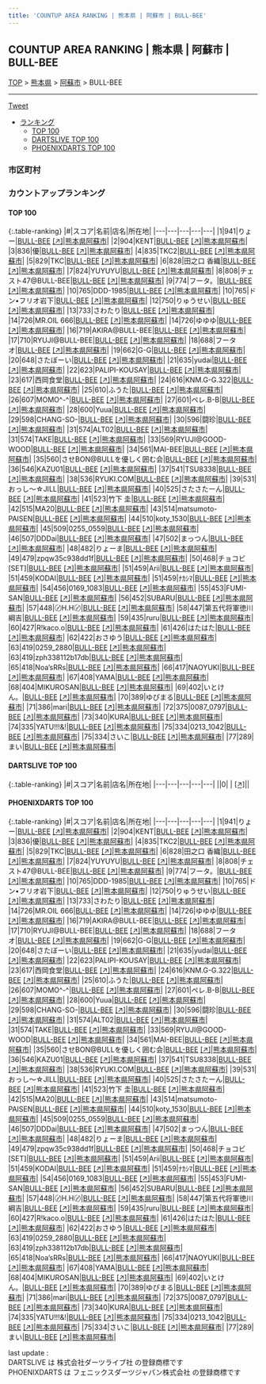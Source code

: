 ```yaml
---
title: 'COUNTUP AREA RANKING | 熊本県 | 阿蘇市 | BULL-BEE'
---
```

## COUNTUP AREA RANKING | 熊本県 | 阿蘇市 | BULL-BEE

[TOP](/darts/rank/) > [熊本県](/darts/rank/熊本県/) > [阿蘇市](/darts/rank/熊本県/阿蘇市/) > BULL-BEE

___

<a href="https://twitter.com/share?ref_src=twsrc%5Etfw" data-text="COUNTUP AREA RANKING | 熊本県阿蘇市BULL-BEE" class="twitter-share-button" data-hashtags="DARTSLIVE,PHOENIXDARTS,darts,ダーツ" data-show-count="false">Tweet</a>

* [ランキング](#カウントアップランキング)
    * [TOP 100](#top-100)
    * [DARTSLIVE TOP 100](#dartslive-top-100)
    * [PHOENIXDARTS TOP 100](#phoenixdarts-top-100)

### 市区町村

<ul>

</ul>

### カウントアップランキング

#### TOP 100



{:.table-ranking}
|#|スコア|名前|店名|所在地|
|---|---|---|---|---|
|1|941|<span class="rank-name-pd">りょー</span>|<a href="/darts/rank/shops/86993.html">BULL-BEE</a> <a href="https://vs.phoenixdarts.com/jp/shop/shopDetailInfo/s_86993?s_seq=86993">[↗]</a>|<a href="/darts/rank/熊本県/阿蘇市">熊本県阿蘇市</a>|
|2|904|<span class="rank-name-pd">ΚΕΝΤ</span>|<a href="/darts/rank/shops/86993.html">BULL-BEE</a> <a href="https://vs.phoenixdarts.com/jp/shop/shopDetailInfo/s_86993?s_seq=86993">[↗]</a>|<a href="/darts/rank/熊本県/阿蘇市">熊本県阿蘇市</a>|
|3|836|<span class="rank-name-pd">優</span>|<a href="/darts/rank/shops/86993.html">BULL-BEE</a> <a href="https://vs.phoenixdarts.com/jp/shop/shopDetailInfo/s_86993?s_seq=86993">[↗]</a>|<a href="/darts/rank/熊本県/阿蘇市">熊本県阿蘇市</a>|
|4|835|<span class="rank-name-pd">TKC2</span>|<a href="/darts/rank/shops/86993.html">BULL-BEE</a> <a href="https://vs.phoenixdarts.com/jp/shop/shopDetailInfo/s_86993?s_seq=86993">[↗]</a>|<a href="/darts/rank/熊本県/阿蘇市">熊本県阿蘇市</a>|
|5|829|<span class="rank-name-pd">TKC</span>|<a href="/darts/rank/shops/86993.html">BULL-BEE</a> <a href="https://vs.phoenixdarts.com/jp/shop/shopDetailInfo/s_86993?s_seq=86993">[↗]</a>|<a href="/darts/rank/熊本県/阿蘇市">熊本県阿蘇市</a>|
|6|828|<span class="rank-name-pd"><span class="pro-icon-pd"></span>田之口 香織</span>|<a href="/darts/rank/shops/86993.html">BULL-BEE</a> <a href="https://vs.phoenixdarts.com/jp/shop/shopDetailInfo/s_86993?s_seq=86993">[↗]</a>|<a href="/darts/rank/熊本県/阿蘇市">熊本県阿蘇市</a>|
|7|824|<span class="rank-name-pd">YUYUYU</span>|<a href="/darts/rank/shops/86993.html">BULL-BEE</a> <a href="https://vs.phoenixdarts.com/jp/shop/shopDetailInfo/s_86993?s_seq=86993">[↗]</a>|<a href="/darts/rank/熊本県/阿蘇市">熊本県阿蘇市</a>|
|8|808|<span class="rank-name-pd">チェスト47@BULL-BEE</span>|<a href="/darts/rank/shops/86993.html">BULL-BEE</a> <a href="https://vs.phoenixdarts.com/jp/shop/shopDetailInfo/s_86993?s_seq=86993">[↗]</a>|<a href="/darts/rank/熊本県/阿蘇市">熊本県阿蘇市</a>|
|9|774|<span class="rank-name-pd">フータ。</span>|<a href="/darts/rank/shops/86993.html">BULL-BEE</a> <a href="https://vs.phoenixdarts.com/jp/shop/shopDetailInfo/s_86993?s_seq=86993">[↗]</a>|<a href="/darts/rank/熊本県/阿蘇市">熊本県阿蘇市</a>|
|10|765|<span class="rank-name-pd">DDD-1985</span>|<a href="/darts/rank/shops/86993.html">BULL-BEE</a> <a href="https://vs.phoenixdarts.com/jp/shop/shopDetailInfo/s_86993?s_seq=86993">[↗]</a>|<a href="/darts/rank/熊本県/阿蘇市">熊本県阿蘇市</a>|
|10|765|<span class="rank-name-pd">ドン•フリオ岩下</span>|<a href="/darts/rank/shops/86993.html">BULL-BEE</a> <a href="https://vs.phoenixdarts.com/jp/shop/shopDetailInfo/s_86993?s_seq=86993">[↗]</a>|<a href="/darts/rank/熊本県/阿蘇市">熊本県阿蘇市</a>|
|12|750|<span class="rank-name-pd">りゅうせい</span>|<a href="/darts/rank/shops/86993.html">BULL-BEE</a> <a href="https://vs.phoenixdarts.com/jp/shop/shopDetailInfo/s_86993?s_seq=86993">[↗]</a>|<a href="/darts/rank/熊本県/阿蘇市">熊本県阿蘇市</a>|
|13|733|<span class="rank-name-pd">さわたり</span>|<a href="/darts/rank/shops/86993.html">BULL-BEE</a> <a href="https://vs.phoenixdarts.com/jp/shop/shopDetailInfo/s_86993?s_seq=86993">[↗]</a>|<a href="/darts/rank/熊本県/阿蘇市">熊本県阿蘇市</a>|
|14|726|<span class="rank-name-pd">MR.OIL 666</span>|<a href="/darts/rank/shops/86993.html">BULL-BEE</a> <a href="https://vs.phoenixdarts.com/jp/shop/shopDetailInfo/s_86993?s_seq=86993">[↗]</a>|<a href="/darts/rank/熊本県/阿蘇市">熊本県阿蘇市</a>|
|14|726|<span class="rank-name-pd">ゆゆゆ</span>|<a href="/darts/rank/shops/86993.html">BULL-BEE</a> <a href="https://vs.phoenixdarts.com/jp/shop/shopDetailInfo/s_86993?s_seq=86993">[↗]</a>|<a href="/darts/rank/熊本県/阿蘇市">熊本県阿蘇市</a>|
|16|719|<span class="rank-name-pd">AKIRA@BULL-BEE</span>|<a href="/darts/rank/shops/86993.html">BULL-BEE</a> <a href="https://vs.phoenixdarts.com/jp/shop/shopDetailInfo/s_86993?s_seq=86993">[↗]</a>|<a href="/darts/rank/熊本県/阿蘇市">熊本県阿蘇市</a>|
|17|710|<span class="rank-name-pd">RYUJI@BULL-BEE</span>|<a href="/darts/rank/shops/86993.html">BULL-BEE</a> <a href="https://vs.phoenixdarts.com/jp/shop/shopDetailInfo/s_86993?s_seq=86993">[↗]</a>|<a href="/darts/rank/熊本県/阿蘇市">熊本県阿蘇市</a>|
|18|688|<span class="rank-name-pd">フータオ</span>|<a href="/darts/rank/shops/86993.html">BULL-BEE</a> <a href="https://vs.phoenixdarts.com/jp/shop/shopDetailInfo/s_86993?s_seq=86993">[↗]</a>|<a href="/darts/rank/熊本県/阿蘇市">熊本県阿蘇市</a>|
|19|662|<span class="rank-name-pd">G-G</span>|<a href="/darts/rank/shops/86993.html">BULL-BEE</a> <a href="https://vs.phoenixdarts.com/jp/shop/shopDetailInfo/s_86993?s_seq=86993">[↗]</a>|<a href="/darts/rank/熊本県/阿蘇市">熊本県阿蘇市</a>|
|20|648|<span class="rank-name-pd">さたぼーい</span>|<a href="/darts/rank/shops/86993.html">BULL-BEE</a> <a href="https://vs.phoenixdarts.com/jp/shop/shopDetailInfo/s_86993?s_seq=86993">[↗]</a>|<a href="/darts/rank/熊本県/阿蘇市">熊本県阿蘇市</a>|
|21|635|<span class="rank-name-pd">yudai</span>|<a href="/darts/rank/shops/86993.html">BULL-BEE</a> <a href="https://vs.phoenixdarts.com/jp/shop/shopDetailInfo/s_86993?s_seq=86993">[↗]</a>|<a href="/darts/rank/熊本県/阿蘇市">熊本県阿蘇市</a>|
|22|623|<span class="rank-name-pd">PALIPI-KOUSAY</span>|<a href="/darts/rank/shops/86993.html">BULL-BEE</a> <a href="https://vs.phoenixdarts.com/jp/shop/shopDetailInfo/s_86993?s_seq=86993">[↗]</a>|<a href="/darts/rank/熊本県/阿蘇市">熊本県阿蘇市</a>|
|23|617|<span class="rank-name-pd">西岡食堂</span>|<a href="/darts/rank/shops/86993.html">BULL-BEE</a> <a href="https://vs.phoenixdarts.com/jp/shop/shopDetailInfo/s_86993?s_seq=86993">[↗]</a>|<a href="/darts/rank/熊本県/阿蘇市">熊本県阿蘇市</a>|
|24|616|<span class="rank-name-pd">KNM.G-G.322</span>|<a href="/darts/rank/shops/86993.html">BULL-BEE</a> <a href="https://vs.phoenixdarts.com/jp/shop/shopDetailInfo/s_86993?s_seq=86993">[↗]</a>|<a href="/darts/rank/熊本県/阿蘇市">熊本県阿蘇市</a>|
|25|610|<span class="rank-name-pd">ふうた</span>|<a href="/darts/rank/shops/86993.html">BULL-BEE</a> <a href="https://vs.phoenixdarts.com/jp/shop/shopDetailInfo/s_86993?s_seq=86993">[↗]</a>|<a href="/darts/rank/熊本県/阿蘇市">熊本県阿蘇市</a>|
|26|607|<span class="rank-name-pd">MOMO^-^</span>|<a href="/darts/rank/shops/86993.html">BULL-BEE</a> <a href="https://vs.phoenixdarts.com/jp/shop/shopDetailInfo/s_86993?s_seq=86993">[↗]</a>|<a href="/darts/rank/熊本県/阿蘇市">熊本県阿蘇市</a>|
|27|601|<span class="rank-name-pd">ペレ.B-B</span>|<a href="/darts/rank/shops/86993.html">BULL-BEE</a> <a href="https://vs.phoenixdarts.com/jp/shop/shopDetailInfo/s_86993?s_seq=86993">[↗]</a>|<a href="/darts/rank/熊本県/阿蘇市">熊本県阿蘇市</a>|
|28|600|<span class="rank-name-pd">Yuua</span>|<a href="/darts/rank/shops/86993.html">BULL-BEE</a> <a href="https://vs.phoenixdarts.com/jp/shop/shopDetailInfo/s_86993?s_seq=86993">[↗]</a>|<a href="/darts/rank/熊本県/阿蘇市">熊本県阿蘇市</a>|
|29|598|<span class="rank-name-pd">CHANG-SO-</span>|<a href="/darts/rank/shops/86993.html">BULL-BEE</a> <a href="https://vs.phoenixdarts.com/jp/shop/shopDetailInfo/s_86993?s_seq=86993">[↗]</a>|<a href="/darts/rank/熊本県/阿蘇市">熊本県阿蘇市</a>|
|30|596|<span class="rank-name-pd">闘珍</span>|<a href="/darts/rank/shops/86993.html">BULL-BEE</a> <a href="https://vs.phoenixdarts.com/jp/shop/shopDetailInfo/s_86993?s_seq=86993">[↗]</a>|<a href="/darts/rank/熊本県/阿蘇市">熊本県阿蘇市</a>|
|31|574|<span class="rank-name-pd">ALT02</span>|<a href="/darts/rank/shops/86993.html">BULL-BEE</a> <a href="https://vs.phoenixdarts.com/jp/shop/shopDetailInfo/s_86993?s_seq=86993">[↗]</a>|<a href="/darts/rank/熊本県/阿蘇市">熊本県阿蘇市</a>|
|31|574|<span class="rank-name-pd">TAKE</span>|<a href="/darts/rank/shops/86993.html">BULL-BEE</a> <a href="https://vs.phoenixdarts.com/jp/shop/shopDetailInfo/s_86993?s_seq=86993">[↗]</a>|<a href="/darts/rank/熊本県/阿蘇市">熊本県阿蘇市</a>|
|33|569|<span class="rank-name-pd">RYUJI@GOOD-WOOD</span>|<a href="/darts/rank/shops/86993.html">BULL-BEE</a> <a href="https://vs.phoenixdarts.com/jp/shop/shopDetailInfo/s_86993?s_seq=86993">[↗]</a>|<a href="/darts/rank/熊本県/阿蘇市">熊本県阿蘇市</a>|
|34|561|<span class="rank-name-pd">MAI-BEE</span>|<a href="/darts/rank/shops/86993.html">BULL-BEE</a> <a href="https://vs.phoenixdarts.com/jp/shop/shopDetailInfo/s_86993?s_seq=86993">[↗]</a>|<a href="/darts/rank/熊本県/阿蘇市">熊本県阿蘇市</a>|
|35|560|<span class="rank-name-pd">させBON@BULLを優しく囲む会</span>|<a href="/darts/rank/shops/86993.html">BULL-BEE</a> <a href="https://vs.phoenixdarts.com/jp/shop/shopDetailInfo/s_86993?s_seq=86993">[↗]</a>|<a href="/darts/rank/熊本県/阿蘇市">熊本県阿蘇市</a>|
|36|546|<span class="rank-name-pd">KAZU01</span>|<a href="/darts/rank/shops/86993.html">BULL-BEE</a> <a href="https://vs.phoenixdarts.com/jp/shop/shopDetailInfo/s_86993?s_seq=86993">[↗]</a>|<a href="/darts/rank/熊本県/阿蘇市">熊本県阿蘇市</a>|
|37|541|<span class="rank-name-pd">TSU8338</span>|<a href="/darts/rank/shops/86993.html">BULL-BEE</a> <a href="https://vs.phoenixdarts.com/jp/shop/shopDetailInfo/s_86993?s_seq=86993">[↗]</a>|<a href="/darts/rank/熊本県/阿蘇市">熊本県阿蘇市</a>|
|38|536|<span class="rank-name-pd">RYUKI.COM</span>|<a href="/darts/rank/shops/86993.html">BULL-BEE</a> <a href="https://vs.phoenixdarts.com/jp/shop/shopDetailInfo/s_86993?s_seq=86993">[↗]</a>|<a href="/darts/rank/熊本県/阿蘇市">熊本県阿蘇市</a>|
|39|531|<span class="rank-name-pd">おっし～☆JILL</span>|<a href="/darts/rank/shops/86993.html">BULL-BEE</a> <a href="https://vs.phoenixdarts.com/jp/shop/shopDetailInfo/s_86993?s_seq=86993">[↗]</a>|<a href="/darts/rank/熊本県/阿蘇市">熊本県阿蘇市</a>|
|40|525|<span class="rank-name-pd">さたさたーん</span>|<a href="/darts/rank/shops/86993.html">BULL-BEE</a> <a href="https://vs.phoenixdarts.com/jp/shop/shopDetailInfo/s_86993?s_seq=86993">[↗]</a>|<a href="/darts/rank/熊本県/阿蘇市">熊本県阿蘇市</a>|
|41|523|<span class="rank-name-pd"><span class="pro-icon-pd"></span>竹下 圭</span>|<a href="/darts/rank/shops/86993.html">BULL-BEE</a> <a href="https://vs.phoenixdarts.com/jp/shop/shopDetailInfo/s_86993?s_seq=86993">[↗]</a>|<a href="/darts/rank/熊本県/阿蘇市">熊本県阿蘇市</a>|
|42|515|<span class="rank-name-pd">MA20</span>|<a href="/darts/rank/shops/86993.html">BULL-BEE</a> <a href="https://vs.phoenixdarts.com/jp/shop/shopDetailInfo/s_86993?s_seq=86993">[↗]</a>|<a href="/darts/rank/熊本県/阿蘇市">熊本県阿蘇市</a>|
|43|514|<span class="rank-name-pd">matsumoto-PAISEN</span>|<a href="/darts/rank/shops/86993.html">BULL-BEE</a> <a href="https://vs.phoenixdarts.com/jp/shop/shopDetailInfo/s_86993?s_seq=86993">[↗]</a>|<a href="/darts/rank/熊本県/阿蘇市">熊本県阿蘇市</a>|
|44|510|<span class="rank-name-pd">koty_1530</span>|<a href="/darts/rank/shops/86993.html">BULL-BEE</a> <a href="https://vs.phoenixdarts.com/jp/shop/shopDetailInfo/s_86993?s_seq=86993">[↗]</a>|<a href="/darts/rank/熊本県/阿蘇市">熊本県阿蘇市</a>|
|45|509|<span class="rank-name-pd">0255_0559</span>|<a href="/darts/rank/shops/86993.html">BULL-BEE</a> <a href="https://vs.phoenixdarts.com/jp/shop/shopDetailInfo/s_86993?s_seq=86993">[↗]</a>|<a href="/darts/rank/熊本県/阿蘇市">熊本県阿蘇市</a>|
|46|507|<span class="rank-name-pd">DDDai</span>|<a href="/darts/rank/shops/86993.html">BULL-BEE</a> <a href="https://vs.phoenixdarts.com/jp/shop/shopDetailInfo/s_86993?s_seq=86993">[↗]</a>|<a href="/darts/rank/熊本県/阿蘇市">熊本県阿蘇市</a>|
|47|502|<span class="rank-name-pd">まっつん</span>|<a href="/darts/rank/shops/86993.html">BULL-BEE</a> <a href="https://vs.phoenixdarts.com/jp/shop/shopDetailInfo/s_86993?s_seq=86993">[↗]</a>|<a href="/darts/rank/熊本県/阿蘇市">熊本県阿蘇市</a>|
|48|482|<span class="rank-name-pd">りょーま</span>|<a href="/darts/rank/shops/86993.html">BULL-BEE</a> <a href="https://vs.phoenixdarts.com/jp/shop/shopDetailInfo/s_86993?s_seq=86993">[↗]</a>|<a href="/darts/rank/熊本県/阿蘇市">熊本県阿蘇市</a>|
|49|479|<span class="rank-name-pd">zpqw35c938dd1f</span>|<a href="/darts/rank/shops/86993.html">BULL-BEE</a> <a href="https://vs.phoenixdarts.com/jp/shop/shopDetailInfo/s_86993?s_seq=86993">[↗]</a>|<a href="/darts/rank/熊本県/阿蘇市">熊本県阿蘇市</a>|
|50|468|<span class="rank-name-pd">チョコビ [SET]</span>|<a href="/darts/rank/shops/86993.html">BULL-BEE</a> <a href="https://vs.phoenixdarts.com/jp/shop/shopDetailInfo/s_86993?s_seq=86993">[↗]</a>|<a href="/darts/rank/熊本県/阿蘇市">熊本県阿蘇市</a>|
|51|459|<span class="rank-name-pd">Arii</span>|<a href="/darts/rank/shops/86993.html">BULL-BEE</a> <a href="https://vs.phoenixdarts.com/jp/shop/shopDetailInfo/s_86993?s_seq=86993">[↗]</a>|<a href="/darts/rank/熊本県/阿蘇市">熊本県阿蘇市</a>|
|51|459|<span class="rank-name-pd">KODAI</span>|<a href="/darts/rank/shops/86993.html">BULL-BEE</a> <a href="https://vs.phoenixdarts.com/jp/shop/shopDetailInfo/s_86993?s_seq=86993">[↗]</a>|<a href="/darts/rank/熊本県/阿蘇市">熊本県阿蘇市</a>|
|51|459|<span class="rank-name-pd">ﾅｶｼﾏ</span>|<a href="/darts/rank/shops/86993.html">BULL-BEE</a> <a href="https://vs.phoenixdarts.com/jp/shop/shopDetailInfo/s_86993?s_seq=86993">[↗]</a>|<a href="/darts/rank/熊本県/阿蘇市">熊本県阿蘇市</a>|
|54|456|<span class="rank-name-pd">0169_1083</span>|<a href="/darts/rank/shops/86993.html">BULL-BEE</a> <a href="https://vs.phoenixdarts.com/jp/shop/shopDetailInfo/s_86993?s_seq=86993">[↗]</a>|<a href="/darts/rank/熊本県/阿蘇市">熊本県阿蘇市</a>|
|55|453|<span class="rank-name-pd">FUMI-SAN</span>|<a href="/darts/rank/shops/86993.html">BULL-BEE</a> <a href="https://vs.phoenixdarts.com/jp/shop/shopDetailInfo/s_86993?s_seq=86993">[↗]</a>|<a href="/darts/rank/熊本県/阿蘇市">熊本県阿蘇市</a>|
|56|452|<span class="rank-name-pd">SUBARU</span>|<a href="/darts/rank/shops/86993.html">BULL-BEE</a> <a href="https://vs.phoenixdarts.com/jp/shop/shopDetailInfo/s_86993?s_seq=86993">[↗]</a>|<a href="/darts/rank/熊本県/阿蘇市">熊本県阿蘇市</a>|
|57|448|<span class="rank-name-pd">〄H.H〄</span>|<a href="/darts/rank/shops/86993.html">BULL-BEE</a> <a href="https://vs.phoenixdarts.com/jp/shop/shopDetailInfo/s_86993?s_seq=86993">[↗]</a>|<a href="/darts/rank/熊本県/阿蘇市">熊本県阿蘇市</a>|
|58|447|<span class="rank-name-pd">第五代将軍徳川綱吉</span>|<a href="/darts/rank/shops/86993.html">BULL-BEE</a> <a href="https://vs.phoenixdarts.com/jp/shop/shopDetailInfo/s_86993?s_seq=86993">[↗]</a>|<a href="/darts/rank/熊本県/阿蘇市">熊本県阿蘇市</a>|
|59|435|<span class="rank-name-pd">ruru</span>|<a href="/darts/rank/shops/86993.html">BULL-BEE</a> <a href="https://vs.phoenixdarts.com/jp/shop/shopDetailInfo/s_86993?s_seq=86993">[↗]</a>|<a href="/darts/rank/熊本県/阿蘇市">熊本県阿蘇市</a>|
|60|427|<span class="rank-name-pd">R!kaco.o</span>|<a href="/darts/rank/shops/86993.html">BULL-BEE</a> <a href="https://vs.phoenixdarts.com/jp/shop/shopDetailInfo/s_86993?s_seq=86993">[↗]</a>|<a href="/darts/rank/熊本県/阿蘇市">熊本県阿蘇市</a>|
|61|426|<span class="rank-name-pd">はたはた</span>|<a href="/darts/rank/shops/86993.html">BULL-BEE</a> <a href="https://vs.phoenixdarts.com/jp/shop/shopDetailInfo/s_86993?s_seq=86993">[↗]</a>|<a href="/darts/rank/熊本県/阿蘇市">熊本県阿蘇市</a>|
|62|422|<span class="rank-name-pd">おさゆう</span>|<a href="/darts/rank/shops/86993.html">BULL-BEE</a> <a href="https://vs.phoenixdarts.com/jp/shop/shopDetailInfo/s_86993?s_seq=86993">[↗]</a>|<a href="/darts/rank/熊本県/阿蘇市">熊本県阿蘇市</a>|
|63|419|<span class="rank-name-pd">0259_2880</span>|<a href="/darts/rank/shops/86993.html">BULL-BEE</a> <a href="https://vs.phoenixdarts.com/jp/shop/shopDetailInfo/s_86993?s_seq=86993">[↗]</a>|<a href="/darts/rank/熊本県/阿蘇市">熊本県阿蘇市</a>|
|63|419|<span class="rank-name-pd">zph338112b17db</span>|<a href="/darts/rank/shops/86993.html">BULL-BEE</a> <a href="https://vs.phoenixdarts.com/jp/shop/shopDetailInfo/s_86993?s_seq=86993">[↗]</a>|<a href="/darts/rank/熊本県/阿蘇市">熊本県阿蘇市</a>|
|65|418|<span class="rank-name-pd">Noa’sRRs</span>|<a href="/darts/rank/shops/86993.html">BULL-BEE</a> <a href="https://vs.phoenixdarts.com/jp/shop/shopDetailInfo/s_86993?s_seq=86993">[↗]</a>|<a href="/darts/rank/熊本県/阿蘇市">熊本県阿蘇市</a>|
|66|417|<span class="rank-name-pd">NAOYUKI</span>|<a href="/darts/rank/shops/86993.html">BULL-BEE</a> <a href="https://vs.phoenixdarts.com/jp/shop/shopDetailInfo/s_86993?s_seq=86993">[↗]</a>|<a href="/darts/rank/熊本県/阿蘇市">熊本県阿蘇市</a>|
|67|408|<span class="rank-name-pd">YAMA</span>|<a href="/darts/rank/shops/86993.html">BULL-BEE</a> <a href="https://vs.phoenixdarts.com/jp/shop/shopDetailInfo/s_86993?s_seq=86993">[↗]</a>|<a href="/darts/rank/熊本県/阿蘇市">熊本県阿蘇市</a>|
|68|404|<span class="rank-name-pd">MIKUROSAN</span>|<a href="/darts/rank/shops/86993.html">BULL-BEE</a> <a href="https://vs.phoenixdarts.com/jp/shop/shopDetailInfo/s_86993?s_seq=86993">[↗]</a>|<a href="/darts/rank/熊本県/阿蘇市">熊本県阿蘇市</a>|
|69|402|<span class="rank-name-pd">いとけん。</span>|<a href="/darts/rank/shops/86993.html">BULL-BEE</a> <a href="https://vs.phoenixdarts.com/jp/shop/shopDetailInfo/s_86993?s_seq=86993">[↗]</a>|<a href="/darts/rank/熊本県/阿蘇市">熊本県阿蘇市</a>|
|70|389|<span class="rank-name-pd">ゆぴまる</span>|<a href="/darts/rank/shops/86993.html">BULL-BEE</a> <a href="https://vs.phoenixdarts.com/jp/shop/shopDetailInfo/s_86993?s_seq=86993">[↗]</a>|<a href="/darts/rank/熊本県/阿蘇市">熊本県阿蘇市</a>|
|71|386|<span class="rank-name-pd">mari</span>|<a href="/darts/rank/shops/86993.html">BULL-BEE</a> <a href="https://vs.phoenixdarts.com/jp/shop/shopDetailInfo/s_86993?s_seq=86993">[↗]</a>|<a href="/darts/rank/熊本県/阿蘇市">熊本県阿蘇市</a>|
|72|375|<span class="rank-name-pd">0087_0797</span>|<a href="/darts/rank/shops/86993.html">BULL-BEE</a> <a href="https://vs.phoenixdarts.com/jp/shop/shopDetailInfo/s_86993?s_seq=86993">[↗]</a>|<a href="/darts/rank/熊本県/阿蘇市">熊本県阿蘇市</a>|
|73|340|<span class="rank-name-pd">KURA</span>|<a href="/darts/rank/shops/86993.html">BULL-BEE</a> <a href="https://vs.phoenixdarts.com/jp/shop/shopDetailInfo/s_86993?s_seq=86993">[↗]</a>|<a href="/darts/rank/熊本県/阿蘇市">熊本県阿蘇市</a>|
|74|335|<span class="rank-name-pd">YATU!!!&amp;!</span>|<a href="/darts/rank/shops/86993.html">BULL-BEE</a> <a href="https://vs.phoenixdarts.com/jp/shop/shopDetailInfo/s_86993?s_seq=86993">[↗]</a>|<a href="/darts/rank/熊本県/阿蘇市">熊本県阿蘇市</a>|
|75|334|<span class="rank-name-pd">0213_1042</span>|<a href="/darts/rank/shops/86993.html">BULL-BEE</a> <a href="https://vs.phoenixdarts.com/jp/shop/shopDetailInfo/s_86993?s_seq=86993">[↗]</a>|<a href="/darts/rank/熊本県/阿蘇市">熊本県阿蘇市</a>|
|75|334|<span class="rank-name-pd">さいこ</span>|<a href="/darts/rank/shops/86993.html">BULL-BEE</a> <a href="https://vs.phoenixdarts.com/jp/shop/shopDetailInfo/s_86993?s_seq=86993">[↗]</a>|<a href="/darts/rank/熊本県/阿蘇市">熊本県阿蘇市</a>|
|77|289|<span class="rank-name-pd">まい</span>|<a href="/darts/rank/shops/86993.html">BULL-BEE</a> <a href="https://vs.phoenixdarts.com/jp/shop/shopDetailInfo/s_86993?s_seq=86993">[↗]</a>|<a href="/darts/rank/熊本県/阿蘇市">熊本県阿蘇市</a>|


#### DARTSLIVE TOP 100



{:.table-ranking}
|#|スコア|名前|店名|所在地|
|---|---|---|---|---|
||0|<span class="rank-name-dl"> </span>|<a href="/darts/rank/shops/.html"></a> <a href="">[↗]</a>|<a href="/darts/rank//"></a>|


#### PHOENIXDARTS TOP 100



{:.table-ranking}
|#|スコア|名前|店名|所在地|
|---|---|---|---|---|
|1|941|<span class="rank-name-pd">りょー</span>|<a href="/darts/rank/shops/86993.html">BULL-BEE</a> <a href="https://vs.phoenixdarts.com/jp/shop/shopDetailInfo/s_86993?s_seq=86993">[↗]</a>|<a href="/darts/rank/熊本県/阿蘇市">熊本県阿蘇市</a>|
|2|904|<span class="rank-name-pd">ΚΕΝΤ</span>|<a href="/darts/rank/shops/86993.html">BULL-BEE</a> <a href="https://vs.phoenixdarts.com/jp/shop/shopDetailInfo/s_86993?s_seq=86993">[↗]</a>|<a href="/darts/rank/熊本県/阿蘇市">熊本県阿蘇市</a>|
|3|836|<span class="rank-name-pd">優</span>|<a href="/darts/rank/shops/86993.html">BULL-BEE</a> <a href="https://vs.phoenixdarts.com/jp/shop/shopDetailInfo/s_86993?s_seq=86993">[↗]</a>|<a href="/darts/rank/熊本県/阿蘇市">熊本県阿蘇市</a>|
|4|835|<span class="rank-name-pd">TKC2</span>|<a href="/darts/rank/shops/86993.html">BULL-BEE</a> <a href="https://vs.phoenixdarts.com/jp/shop/shopDetailInfo/s_86993?s_seq=86993">[↗]</a>|<a href="/darts/rank/熊本県/阿蘇市">熊本県阿蘇市</a>|
|5|829|<span class="rank-name-pd">TKC</span>|<a href="/darts/rank/shops/86993.html">BULL-BEE</a> <a href="https://vs.phoenixdarts.com/jp/shop/shopDetailInfo/s_86993?s_seq=86993">[↗]</a>|<a href="/darts/rank/熊本県/阿蘇市">熊本県阿蘇市</a>|
|6|828|<span class="rank-name-pd"><span class="pro-icon-pd"></span>田之口 香織</span>|<a href="/darts/rank/shops/86993.html">BULL-BEE</a> <a href="https://vs.phoenixdarts.com/jp/shop/shopDetailInfo/s_86993?s_seq=86993">[↗]</a>|<a href="/darts/rank/熊本県/阿蘇市">熊本県阿蘇市</a>|
|7|824|<span class="rank-name-pd">YUYUYU</span>|<a href="/darts/rank/shops/86993.html">BULL-BEE</a> <a href="https://vs.phoenixdarts.com/jp/shop/shopDetailInfo/s_86993?s_seq=86993">[↗]</a>|<a href="/darts/rank/熊本県/阿蘇市">熊本県阿蘇市</a>|
|8|808|<span class="rank-name-pd">チェスト47@BULL-BEE</span>|<a href="/darts/rank/shops/86993.html">BULL-BEE</a> <a href="https://vs.phoenixdarts.com/jp/shop/shopDetailInfo/s_86993?s_seq=86993">[↗]</a>|<a href="/darts/rank/熊本県/阿蘇市">熊本県阿蘇市</a>|
|9|774|<span class="rank-name-pd">フータ。</span>|<a href="/darts/rank/shops/86993.html">BULL-BEE</a> <a href="https://vs.phoenixdarts.com/jp/shop/shopDetailInfo/s_86993?s_seq=86993">[↗]</a>|<a href="/darts/rank/熊本県/阿蘇市">熊本県阿蘇市</a>|
|10|765|<span class="rank-name-pd">DDD-1985</span>|<a href="/darts/rank/shops/86993.html">BULL-BEE</a> <a href="https://vs.phoenixdarts.com/jp/shop/shopDetailInfo/s_86993?s_seq=86993">[↗]</a>|<a href="/darts/rank/熊本県/阿蘇市">熊本県阿蘇市</a>|
|10|765|<span class="rank-name-pd">ドン•フリオ岩下</span>|<a href="/darts/rank/shops/86993.html">BULL-BEE</a> <a href="https://vs.phoenixdarts.com/jp/shop/shopDetailInfo/s_86993?s_seq=86993">[↗]</a>|<a href="/darts/rank/熊本県/阿蘇市">熊本県阿蘇市</a>|
|12|750|<span class="rank-name-pd">りゅうせい</span>|<a href="/darts/rank/shops/86993.html">BULL-BEE</a> <a href="https://vs.phoenixdarts.com/jp/shop/shopDetailInfo/s_86993?s_seq=86993">[↗]</a>|<a href="/darts/rank/熊本県/阿蘇市">熊本県阿蘇市</a>|
|13|733|<span class="rank-name-pd">さわたり</span>|<a href="/darts/rank/shops/86993.html">BULL-BEE</a> <a href="https://vs.phoenixdarts.com/jp/shop/shopDetailInfo/s_86993?s_seq=86993">[↗]</a>|<a href="/darts/rank/熊本県/阿蘇市">熊本県阿蘇市</a>|
|14|726|<span class="rank-name-pd">MR.OIL 666</span>|<a href="/darts/rank/shops/86993.html">BULL-BEE</a> <a href="https://vs.phoenixdarts.com/jp/shop/shopDetailInfo/s_86993?s_seq=86993">[↗]</a>|<a href="/darts/rank/熊本県/阿蘇市">熊本県阿蘇市</a>|
|14|726|<span class="rank-name-pd">ゆゆゆ</span>|<a href="/darts/rank/shops/86993.html">BULL-BEE</a> <a href="https://vs.phoenixdarts.com/jp/shop/shopDetailInfo/s_86993?s_seq=86993">[↗]</a>|<a href="/darts/rank/熊本県/阿蘇市">熊本県阿蘇市</a>|
|16|719|<span class="rank-name-pd">AKIRA@BULL-BEE</span>|<a href="/darts/rank/shops/86993.html">BULL-BEE</a> <a href="https://vs.phoenixdarts.com/jp/shop/shopDetailInfo/s_86993?s_seq=86993">[↗]</a>|<a href="/darts/rank/熊本県/阿蘇市">熊本県阿蘇市</a>|
|17|710|<span class="rank-name-pd">RYUJI@BULL-BEE</span>|<a href="/darts/rank/shops/86993.html">BULL-BEE</a> <a href="https://vs.phoenixdarts.com/jp/shop/shopDetailInfo/s_86993?s_seq=86993">[↗]</a>|<a href="/darts/rank/熊本県/阿蘇市">熊本県阿蘇市</a>|
|18|688|<span class="rank-name-pd">フータオ</span>|<a href="/darts/rank/shops/86993.html">BULL-BEE</a> <a href="https://vs.phoenixdarts.com/jp/shop/shopDetailInfo/s_86993?s_seq=86993">[↗]</a>|<a href="/darts/rank/熊本県/阿蘇市">熊本県阿蘇市</a>|
|19|662|<span class="rank-name-pd">G-G</span>|<a href="/darts/rank/shops/86993.html">BULL-BEE</a> <a href="https://vs.phoenixdarts.com/jp/shop/shopDetailInfo/s_86993?s_seq=86993">[↗]</a>|<a href="/darts/rank/熊本県/阿蘇市">熊本県阿蘇市</a>|
|20|648|<span class="rank-name-pd">さたぼーい</span>|<a href="/darts/rank/shops/86993.html">BULL-BEE</a> <a href="https://vs.phoenixdarts.com/jp/shop/shopDetailInfo/s_86993?s_seq=86993">[↗]</a>|<a href="/darts/rank/熊本県/阿蘇市">熊本県阿蘇市</a>|
|21|635|<span class="rank-name-pd">yudai</span>|<a href="/darts/rank/shops/86993.html">BULL-BEE</a> <a href="https://vs.phoenixdarts.com/jp/shop/shopDetailInfo/s_86993?s_seq=86993">[↗]</a>|<a href="/darts/rank/熊本県/阿蘇市">熊本県阿蘇市</a>|
|22|623|<span class="rank-name-pd">PALIPI-KOUSAY</span>|<a href="/darts/rank/shops/86993.html">BULL-BEE</a> <a href="https://vs.phoenixdarts.com/jp/shop/shopDetailInfo/s_86993?s_seq=86993">[↗]</a>|<a href="/darts/rank/熊本県/阿蘇市">熊本県阿蘇市</a>|
|23|617|<span class="rank-name-pd">西岡食堂</span>|<a href="/darts/rank/shops/86993.html">BULL-BEE</a> <a href="https://vs.phoenixdarts.com/jp/shop/shopDetailInfo/s_86993?s_seq=86993">[↗]</a>|<a href="/darts/rank/熊本県/阿蘇市">熊本県阿蘇市</a>|
|24|616|<span class="rank-name-pd">KNM.G-G.322</span>|<a href="/darts/rank/shops/86993.html">BULL-BEE</a> <a href="https://vs.phoenixdarts.com/jp/shop/shopDetailInfo/s_86993?s_seq=86993">[↗]</a>|<a href="/darts/rank/熊本県/阿蘇市">熊本県阿蘇市</a>|
|25|610|<span class="rank-name-pd">ふうた</span>|<a href="/darts/rank/shops/86993.html">BULL-BEE</a> <a href="https://vs.phoenixdarts.com/jp/shop/shopDetailInfo/s_86993?s_seq=86993">[↗]</a>|<a href="/darts/rank/熊本県/阿蘇市">熊本県阿蘇市</a>|
|26|607|<span class="rank-name-pd">MOMO^-^</span>|<a href="/darts/rank/shops/86993.html">BULL-BEE</a> <a href="https://vs.phoenixdarts.com/jp/shop/shopDetailInfo/s_86993?s_seq=86993">[↗]</a>|<a href="/darts/rank/熊本県/阿蘇市">熊本県阿蘇市</a>|
|27|601|<span class="rank-name-pd">ペレ.B-B</span>|<a href="/darts/rank/shops/86993.html">BULL-BEE</a> <a href="https://vs.phoenixdarts.com/jp/shop/shopDetailInfo/s_86993?s_seq=86993">[↗]</a>|<a href="/darts/rank/熊本県/阿蘇市">熊本県阿蘇市</a>|
|28|600|<span class="rank-name-pd">Yuua</span>|<a href="/darts/rank/shops/86993.html">BULL-BEE</a> <a href="https://vs.phoenixdarts.com/jp/shop/shopDetailInfo/s_86993?s_seq=86993">[↗]</a>|<a href="/darts/rank/熊本県/阿蘇市">熊本県阿蘇市</a>|
|29|598|<span class="rank-name-pd">CHANG-SO-</span>|<a href="/darts/rank/shops/86993.html">BULL-BEE</a> <a href="https://vs.phoenixdarts.com/jp/shop/shopDetailInfo/s_86993?s_seq=86993">[↗]</a>|<a href="/darts/rank/熊本県/阿蘇市">熊本県阿蘇市</a>|
|30|596|<span class="rank-name-pd">闘珍</span>|<a href="/darts/rank/shops/86993.html">BULL-BEE</a> <a href="https://vs.phoenixdarts.com/jp/shop/shopDetailInfo/s_86993?s_seq=86993">[↗]</a>|<a href="/darts/rank/熊本県/阿蘇市">熊本県阿蘇市</a>|
|31|574|<span class="rank-name-pd">ALT02</span>|<a href="/darts/rank/shops/86993.html">BULL-BEE</a> <a href="https://vs.phoenixdarts.com/jp/shop/shopDetailInfo/s_86993?s_seq=86993">[↗]</a>|<a href="/darts/rank/熊本県/阿蘇市">熊本県阿蘇市</a>|
|31|574|<span class="rank-name-pd">TAKE</span>|<a href="/darts/rank/shops/86993.html">BULL-BEE</a> <a href="https://vs.phoenixdarts.com/jp/shop/shopDetailInfo/s_86993?s_seq=86993">[↗]</a>|<a href="/darts/rank/熊本県/阿蘇市">熊本県阿蘇市</a>|
|33|569|<span class="rank-name-pd">RYUJI@GOOD-WOOD</span>|<a href="/darts/rank/shops/86993.html">BULL-BEE</a> <a href="https://vs.phoenixdarts.com/jp/shop/shopDetailInfo/s_86993?s_seq=86993">[↗]</a>|<a href="/darts/rank/熊本県/阿蘇市">熊本県阿蘇市</a>|
|34|561|<span class="rank-name-pd">MAI-BEE</span>|<a href="/darts/rank/shops/86993.html">BULL-BEE</a> <a href="https://vs.phoenixdarts.com/jp/shop/shopDetailInfo/s_86993?s_seq=86993">[↗]</a>|<a href="/darts/rank/熊本県/阿蘇市">熊本県阿蘇市</a>|
|35|560|<span class="rank-name-pd">させBON@BULLを優しく囲む会</span>|<a href="/darts/rank/shops/86993.html">BULL-BEE</a> <a href="https://vs.phoenixdarts.com/jp/shop/shopDetailInfo/s_86993?s_seq=86993">[↗]</a>|<a href="/darts/rank/熊本県/阿蘇市">熊本県阿蘇市</a>|
|36|546|<span class="rank-name-pd">KAZU01</span>|<a href="/darts/rank/shops/86993.html">BULL-BEE</a> <a href="https://vs.phoenixdarts.com/jp/shop/shopDetailInfo/s_86993?s_seq=86993">[↗]</a>|<a href="/darts/rank/熊本県/阿蘇市">熊本県阿蘇市</a>|
|37|541|<span class="rank-name-pd">TSU8338</span>|<a href="/darts/rank/shops/86993.html">BULL-BEE</a> <a href="https://vs.phoenixdarts.com/jp/shop/shopDetailInfo/s_86993?s_seq=86993">[↗]</a>|<a href="/darts/rank/熊本県/阿蘇市">熊本県阿蘇市</a>|
|38|536|<span class="rank-name-pd">RYUKI.COM</span>|<a href="/darts/rank/shops/86993.html">BULL-BEE</a> <a href="https://vs.phoenixdarts.com/jp/shop/shopDetailInfo/s_86993?s_seq=86993">[↗]</a>|<a href="/darts/rank/熊本県/阿蘇市">熊本県阿蘇市</a>|
|39|531|<span class="rank-name-pd">おっし～☆JILL</span>|<a href="/darts/rank/shops/86993.html">BULL-BEE</a> <a href="https://vs.phoenixdarts.com/jp/shop/shopDetailInfo/s_86993?s_seq=86993">[↗]</a>|<a href="/darts/rank/熊本県/阿蘇市">熊本県阿蘇市</a>|
|40|525|<span class="rank-name-pd">さたさたーん</span>|<a href="/darts/rank/shops/86993.html">BULL-BEE</a> <a href="https://vs.phoenixdarts.com/jp/shop/shopDetailInfo/s_86993?s_seq=86993">[↗]</a>|<a href="/darts/rank/熊本県/阿蘇市">熊本県阿蘇市</a>|
|41|523|<span class="rank-name-pd"><span class="pro-icon-pd"></span>竹下 圭</span>|<a href="/darts/rank/shops/86993.html">BULL-BEE</a> <a href="https://vs.phoenixdarts.com/jp/shop/shopDetailInfo/s_86993?s_seq=86993">[↗]</a>|<a href="/darts/rank/熊本県/阿蘇市">熊本県阿蘇市</a>|
|42|515|<span class="rank-name-pd">MA20</span>|<a href="/darts/rank/shops/86993.html">BULL-BEE</a> <a href="https://vs.phoenixdarts.com/jp/shop/shopDetailInfo/s_86993?s_seq=86993">[↗]</a>|<a href="/darts/rank/熊本県/阿蘇市">熊本県阿蘇市</a>|
|43|514|<span class="rank-name-pd">matsumoto-PAISEN</span>|<a href="/darts/rank/shops/86993.html">BULL-BEE</a> <a href="https://vs.phoenixdarts.com/jp/shop/shopDetailInfo/s_86993?s_seq=86993">[↗]</a>|<a href="/darts/rank/熊本県/阿蘇市">熊本県阿蘇市</a>|
|44|510|<span class="rank-name-pd">koty_1530</span>|<a href="/darts/rank/shops/86993.html">BULL-BEE</a> <a href="https://vs.phoenixdarts.com/jp/shop/shopDetailInfo/s_86993?s_seq=86993">[↗]</a>|<a href="/darts/rank/熊本県/阿蘇市">熊本県阿蘇市</a>|
|45|509|<span class="rank-name-pd">0255_0559</span>|<a href="/darts/rank/shops/86993.html">BULL-BEE</a> <a href="https://vs.phoenixdarts.com/jp/shop/shopDetailInfo/s_86993?s_seq=86993">[↗]</a>|<a href="/darts/rank/熊本県/阿蘇市">熊本県阿蘇市</a>|
|46|507|<span class="rank-name-pd">DDDai</span>|<a href="/darts/rank/shops/86993.html">BULL-BEE</a> <a href="https://vs.phoenixdarts.com/jp/shop/shopDetailInfo/s_86993?s_seq=86993">[↗]</a>|<a href="/darts/rank/熊本県/阿蘇市">熊本県阿蘇市</a>|
|47|502|<span class="rank-name-pd">まっつん</span>|<a href="/darts/rank/shops/86993.html">BULL-BEE</a> <a href="https://vs.phoenixdarts.com/jp/shop/shopDetailInfo/s_86993?s_seq=86993">[↗]</a>|<a href="/darts/rank/熊本県/阿蘇市">熊本県阿蘇市</a>|
|48|482|<span class="rank-name-pd">りょーま</span>|<a href="/darts/rank/shops/86993.html">BULL-BEE</a> <a href="https://vs.phoenixdarts.com/jp/shop/shopDetailInfo/s_86993?s_seq=86993">[↗]</a>|<a href="/darts/rank/熊本県/阿蘇市">熊本県阿蘇市</a>|
|49|479|<span class="rank-name-pd">zpqw35c938dd1f</span>|<a href="/darts/rank/shops/86993.html">BULL-BEE</a> <a href="https://vs.phoenixdarts.com/jp/shop/shopDetailInfo/s_86993?s_seq=86993">[↗]</a>|<a href="/darts/rank/熊本県/阿蘇市">熊本県阿蘇市</a>|
|50|468|<span class="rank-name-pd">チョコビ [SET]</span>|<a href="/darts/rank/shops/86993.html">BULL-BEE</a> <a href="https://vs.phoenixdarts.com/jp/shop/shopDetailInfo/s_86993?s_seq=86993">[↗]</a>|<a href="/darts/rank/熊本県/阿蘇市">熊本県阿蘇市</a>|
|51|459|<span class="rank-name-pd">Arii</span>|<a href="/darts/rank/shops/86993.html">BULL-BEE</a> <a href="https://vs.phoenixdarts.com/jp/shop/shopDetailInfo/s_86993?s_seq=86993">[↗]</a>|<a href="/darts/rank/熊本県/阿蘇市">熊本県阿蘇市</a>|
|51|459|<span class="rank-name-pd">KODAI</span>|<a href="/darts/rank/shops/86993.html">BULL-BEE</a> <a href="https://vs.phoenixdarts.com/jp/shop/shopDetailInfo/s_86993?s_seq=86993">[↗]</a>|<a href="/darts/rank/熊本県/阿蘇市">熊本県阿蘇市</a>|
|51|459|<span class="rank-name-pd">ﾅｶｼﾏ</span>|<a href="/darts/rank/shops/86993.html">BULL-BEE</a> <a href="https://vs.phoenixdarts.com/jp/shop/shopDetailInfo/s_86993?s_seq=86993">[↗]</a>|<a href="/darts/rank/熊本県/阿蘇市">熊本県阿蘇市</a>|
|54|456|<span class="rank-name-pd">0169_1083</span>|<a href="/darts/rank/shops/86993.html">BULL-BEE</a> <a href="https://vs.phoenixdarts.com/jp/shop/shopDetailInfo/s_86993?s_seq=86993">[↗]</a>|<a href="/darts/rank/熊本県/阿蘇市">熊本県阿蘇市</a>|
|55|453|<span class="rank-name-pd">FUMI-SAN</span>|<a href="/darts/rank/shops/86993.html">BULL-BEE</a> <a href="https://vs.phoenixdarts.com/jp/shop/shopDetailInfo/s_86993?s_seq=86993">[↗]</a>|<a href="/darts/rank/熊本県/阿蘇市">熊本県阿蘇市</a>|
|56|452|<span class="rank-name-pd">SUBARU</span>|<a href="/darts/rank/shops/86993.html">BULL-BEE</a> <a href="https://vs.phoenixdarts.com/jp/shop/shopDetailInfo/s_86993?s_seq=86993">[↗]</a>|<a href="/darts/rank/熊本県/阿蘇市">熊本県阿蘇市</a>|
|57|448|<span class="rank-name-pd">〄H.H〄</span>|<a href="/darts/rank/shops/86993.html">BULL-BEE</a> <a href="https://vs.phoenixdarts.com/jp/shop/shopDetailInfo/s_86993?s_seq=86993">[↗]</a>|<a href="/darts/rank/熊本県/阿蘇市">熊本県阿蘇市</a>|
|58|447|<span class="rank-name-pd">第五代将軍徳川綱吉</span>|<a href="/darts/rank/shops/86993.html">BULL-BEE</a> <a href="https://vs.phoenixdarts.com/jp/shop/shopDetailInfo/s_86993?s_seq=86993">[↗]</a>|<a href="/darts/rank/熊本県/阿蘇市">熊本県阿蘇市</a>|
|59|435|<span class="rank-name-pd">ruru</span>|<a href="/darts/rank/shops/86993.html">BULL-BEE</a> <a href="https://vs.phoenixdarts.com/jp/shop/shopDetailInfo/s_86993?s_seq=86993">[↗]</a>|<a href="/darts/rank/熊本県/阿蘇市">熊本県阿蘇市</a>|
|60|427|<span class="rank-name-pd">R!kaco.o</span>|<a href="/darts/rank/shops/86993.html">BULL-BEE</a> <a href="https://vs.phoenixdarts.com/jp/shop/shopDetailInfo/s_86993?s_seq=86993">[↗]</a>|<a href="/darts/rank/熊本県/阿蘇市">熊本県阿蘇市</a>|
|61|426|<span class="rank-name-pd">はたはた</span>|<a href="/darts/rank/shops/86993.html">BULL-BEE</a> <a href="https://vs.phoenixdarts.com/jp/shop/shopDetailInfo/s_86993?s_seq=86993">[↗]</a>|<a href="/darts/rank/熊本県/阿蘇市">熊本県阿蘇市</a>|
|62|422|<span class="rank-name-pd">おさゆう</span>|<a href="/darts/rank/shops/86993.html">BULL-BEE</a> <a href="https://vs.phoenixdarts.com/jp/shop/shopDetailInfo/s_86993?s_seq=86993">[↗]</a>|<a href="/darts/rank/熊本県/阿蘇市">熊本県阿蘇市</a>|
|63|419|<span class="rank-name-pd">0259_2880</span>|<a href="/darts/rank/shops/86993.html">BULL-BEE</a> <a href="https://vs.phoenixdarts.com/jp/shop/shopDetailInfo/s_86993?s_seq=86993">[↗]</a>|<a href="/darts/rank/熊本県/阿蘇市">熊本県阿蘇市</a>|
|63|419|<span class="rank-name-pd">zph338112b17db</span>|<a href="/darts/rank/shops/86993.html">BULL-BEE</a> <a href="https://vs.phoenixdarts.com/jp/shop/shopDetailInfo/s_86993?s_seq=86993">[↗]</a>|<a href="/darts/rank/熊本県/阿蘇市">熊本県阿蘇市</a>|
|65|418|<span class="rank-name-pd">Noa’sRRs</span>|<a href="/darts/rank/shops/86993.html">BULL-BEE</a> <a href="https://vs.phoenixdarts.com/jp/shop/shopDetailInfo/s_86993?s_seq=86993">[↗]</a>|<a href="/darts/rank/熊本県/阿蘇市">熊本県阿蘇市</a>|
|66|417|<span class="rank-name-pd">NAOYUKI</span>|<a href="/darts/rank/shops/86993.html">BULL-BEE</a> <a href="https://vs.phoenixdarts.com/jp/shop/shopDetailInfo/s_86993?s_seq=86993">[↗]</a>|<a href="/darts/rank/熊本県/阿蘇市">熊本県阿蘇市</a>|
|67|408|<span class="rank-name-pd">YAMA</span>|<a href="/darts/rank/shops/86993.html">BULL-BEE</a> <a href="https://vs.phoenixdarts.com/jp/shop/shopDetailInfo/s_86993?s_seq=86993">[↗]</a>|<a href="/darts/rank/熊本県/阿蘇市">熊本県阿蘇市</a>|
|68|404|<span class="rank-name-pd">MIKUROSAN</span>|<a href="/darts/rank/shops/86993.html">BULL-BEE</a> <a href="https://vs.phoenixdarts.com/jp/shop/shopDetailInfo/s_86993?s_seq=86993">[↗]</a>|<a href="/darts/rank/熊本県/阿蘇市">熊本県阿蘇市</a>|
|69|402|<span class="rank-name-pd">いとけん。</span>|<a href="/darts/rank/shops/86993.html">BULL-BEE</a> <a href="https://vs.phoenixdarts.com/jp/shop/shopDetailInfo/s_86993?s_seq=86993">[↗]</a>|<a href="/darts/rank/熊本県/阿蘇市">熊本県阿蘇市</a>|
|70|389|<span class="rank-name-pd">ゆぴまる</span>|<a href="/darts/rank/shops/86993.html">BULL-BEE</a> <a href="https://vs.phoenixdarts.com/jp/shop/shopDetailInfo/s_86993?s_seq=86993">[↗]</a>|<a href="/darts/rank/熊本県/阿蘇市">熊本県阿蘇市</a>|
|71|386|<span class="rank-name-pd">mari</span>|<a href="/darts/rank/shops/86993.html">BULL-BEE</a> <a href="https://vs.phoenixdarts.com/jp/shop/shopDetailInfo/s_86993?s_seq=86993">[↗]</a>|<a href="/darts/rank/熊本県/阿蘇市">熊本県阿蘇市</a>|
|72|375|<span class="rank-name-pd">0087_0797</span>|<a href="/darts/rank/shops/86993.html">BULL-BEE</a> <a href="https://vs.phoenixdarts.com/jp/shop/shopDetailInfo/s_86993?s_seq=86993">[↗]</a>|<a href="/darts/rank/熊本県/阿蘇市">熊本県阿蘇市</a>|
|73|340|<span class="rank-name-pd">KURA</span>|<a href="/darts/rank/shops/86993.html">BULL-BEE</a> <a href="https://vs.phoenixdarts.com/jp/shop/shopDetailInfo/s_86993?s_seq=86993">[↗]</a>|<a href="/darts/rank/熊本県/阿蘇市">熊本県阿蘇市</a>|
|74|335|<span class="rank-name-pd">YATU!!!&amp;!</span>|<a href="/darts/rank/shops/86993.html">BULL-BEE</a> <a href="https://vs.phoenixdarts.com/jp/shop/shopDetailInfo/s_86993?s_seq=86993">[↗]</a>|<a href="/darts/rank/熊本県/阿蘇市">熊本県阿蘇市</a>|
|75|334|<span class="rank-name-pd">0213_1042</span>|<a href="/darts/rank/shops/86993.html">BULL-BEE</a> <a href="https://vs.phoenixdarts.com/jp/shop/shopDetailInfo/s_86993?s_seq=86993">[↗]</a>|<a href="/darts/rank/熊本県/阿蘇市">熊本県阿蘇市</a>|
|75|334|<span class="rank-name-pd">さいこ</span>|<a href="/darts/rank/shops/86993.html">BULL-BEE</a> <a href="https://vs.phoenixdarts.com/jp/shop/shopDetailInfo/s_86993?s_seq=86993">[↗]</a>|<a href="/darts/rank/熊本県/阿蘇市">熊本県阿蘇市</a>|
|77|289|<span class="rank-name-pd">まい</span>|<a href="/darts/rank/shops/86993.html">BULL-BEE</a> <a href="https://vs.phoenixdarts.com/jp/shop/shopDetailInfo/s_86993?s_seq=86993">[↗]</a>|<a href="/darts/rank/熊本県/阿蘇市">熊本県阿蘇市</a>|


<div class="footer border-top border-gray-light mt-5 pt-3 text-right text-gray">
    last update : <span style="font-weight: italic" id="foot_last_modified"></span><br />
    DARTSLIVE は 株式会社ダーツライブ社 の登録商標です<br />
    PHOENIXDARTS は フェニックスダーツジャパン株式会社 の登録商標です<br />
</div>

<script src="https://cdnjs.cloudflare.com/ajax/libs/jquery.tablesorter/2.31.3/js/jquery.tablesorter.min.js" integrity="sha512-qzgd5cYSZcosqpzpn7zF2ZId8f/8CHmFKZ8j7mU4OUXTNRd5g+ZHBPsgKEwoqxCtdQvExE5LprwwPAgoicguNg==" crossorigin="anonymous" referrerpolicy="no-referrer"></script>
<link rel="stylesheet" href="https://cdnjs.cloudflare.com/ajax/libs/jquery.tablesorter/2.31.3/css/theme.default.min.css" integrity="sha512-wghhOJkjQX0Lh3NSWvNKeZ0ZpNn+SPVXX1Qyc9OCaogADktxrBiBdKGDoqVUOyhStvMBmJQ8ZdMHiR3wuEq8+w==" crossorigin="anonymous" referrerpolicy="no-referrer" />
<script>
$(function() {
    $(".table-ranking").tablesorter({sortList:[[0, 0]]});
    $("#foot_last_modified").text(formatDate(new Date(document.lastModified), 'yyyy-MM-dd HH:mm:ss'));
});
</script>

<script async src="https://platform.twitter.com/widgets.js" charset="utf-8"></script>